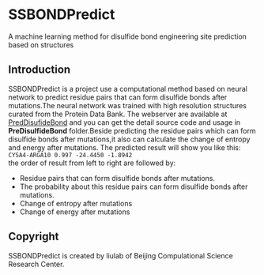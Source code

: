 # SSBONDPredict
A machine learning method for disulfide bond engineering site prediction based on structures
## Introduction
SSBONDPredict is a project use a computational method based on neural network to predict residue pairs that can form disulfide bonds after mutations.The neural network was trained with high resolution structures curated from the Protein Data Bank. The webserver are available at [PredDisufideBond](http://liulab.csrc.ac.cn/ssbondpre) and you can get the detail source code and usage in **PreDisulfideBond** folder.Beside predicting the residue pairs which can form disulfide bonds after mutations,it also can calculate the change of entropy and energy after mutations. 
The predicted result will show you like this:  
```CYSA4-ARGA10 0.997 -24.4450 -1.8942```  
the order of result from left to right are followed by:
* Residue pairs that can form disulfide bonds after mutations.  
* The probability about this residue pairs can form disulfide bonds after mutations.  
* Change of entropy after mutations  
* Change of energy after mutations  
## Copyright  
SSBONDPredict is created by liulab of Beijing Compulational Science Research Center.


